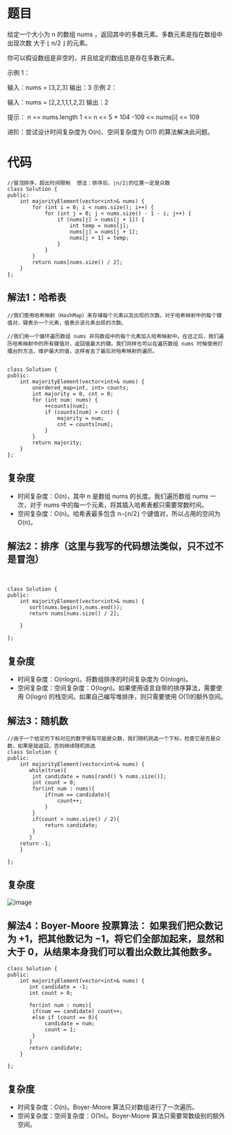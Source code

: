 # 题目
给定一个大小为 n 的数组 nums ，返回其中的多数元素。多数元素是指在数组中出现次数 大于 ⌊ n/2 ⌋ 的元素。

你可以假设数组是非空的，并且给定的数组总是存在多数元素。

 

示例 1：

输入：nums = [3,2,3]
输出：3
示例 2：

输入：nums = [2,2,1,1,1,2,2]
输出：2
 

提示：
n == nums.length
1 <= n <= 5 * 104
-109 <= nums[i] <= 109
 

进阶：尝试设计时间复杂度为 O(n)、空间复杂度为 O(1) 的算法解决此问题。

# 代码
```
//冒泡排序，超出时间限制  想法：排序后，⌊n/2⌋的位置一定是众数
class Solution {
public:
    int majorityElement(vector<int>& nums) {
        for (int i = 0; i < nums.size(); i++) {
            for (int j = 0; j < nums.size() - 1 - i; j++) {
                if (nums[j] > nums[j + 1]) {
                    int temp = nums[j];
                    nums[j] = nums[j + 1];
                    nums[j + 1] = temp;
                }
            }
        }
        return nums[nums.size() / 2];
    }
};
```
## 解法1：哈希表
```
//我们使用哈希映射（HashMap）来存储每个元素以及出现的次数。对于哈希映射中的每个键值对，键表示一个元素，值表示该元素出现的次数。

//我们用一个循环遍历数组 nums 并将数组中的每个元素加入哈希映射中。在这之后，我们遍历哈希映射中的所有键值对，返回值最大的键。我们同样也可以在遍历数组 nums 时候使用打擂台的方法，维护最大的值，这样省去了最后对哈希映射的遍历。


class Solution {
public:
    int majorityElement(vector<int>& nums) {
        unordered_map<int, int> counts;
        int majority = 0, cnt = 0;
        for (int num: nums) {
            ++counts[num];
            if (counts[num] > cnt) {
                majority = num;
                cnt = counts[num];
            }
        }
        return majority;
    }
};

```
## 复杂度
- 时间复杂度：O(n)，其中 n 是数组 nums 的长度。我们遍历数组 nums 一次，对于 nums 中的每一个元素，将其插入哈希表都只需要常数时间。
- 空间复杂度：O(n)。哈希表最多包含 n−⌊n/2⌋ 个键值对，所以占用的空间为 O(n)。

## 解法2：排序（这里与我写的代码想法类似，只不过不是冒泡）
​
```
class Solution {
public:
    int majorityElement(vector<int>& nums) {
       sort(nums.begin(),nums.end());
       return nums[nums.size() / 2];

    }

};
```
## 复杂度
- 时间复杂度：O(nlog⁡n)。将数组排序的时间复杂度为 O(nlog⁡n)。
- 空间复杂度：空间复杂度：O(log⁡n)。如果使用语言自带的排序算法，需要使用 O(log⁡n) 的栈空间。如果自己编写堆排序，则只需要使用 O(1)的额外空间。



## 解法3：随机数
```
//由于一个给定的下标对应的数字很有可能是众数，我们随机挑选一个下标，检查它是否是众数，如果是就返回，否则继续随机挑选
class Solution {
public:
    int majorityElement(vector<int>& nums) {
       while(true){
        int candidate = nums[rand() % nums.size()];
        int count = 0;
        for(int num : nums){
            if(num == candidate){
                count++;
            }
        }
        if(count > nums.size() / 2){
            return candidate;
        }
       }
    return -1;
    }

};
```
## 复杂度
![image](https://github.com/17230592226/LeetCode/assets/57279736/bd72f5b2-b05d-4207-a3ff-d3cb861ae510)

## 解法4：Boyer-Moore 投票算法： 如果我们把众数记为 +1，把其他数记为 −1，将它们全部加起来，显然和大于 0，从结果本身我们可以看出众数比其他数多。
```
class Solution {
public:
    int majorityElement(vector<int>& nums) {
       int candidate = -1;
       int count = 0;

       for(int num : nums){
        if(num == candidate) count++;
        else if (count == 0){
            candidate = num;
            count = 1;
        }
       }
       return candidate;
    }

};
```
## 复杂度
- 时间复杂度：O(n)。Boyer-Moore 算法只对数组进行了一次遍历。
- 空间复杂度：空间复杂度：O(1⁡n)。Boyer-Moore 算法只需要常数级别的额外空间。
